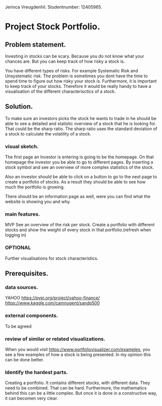 Jerinca Vreugdenhil. 
Studentnumber: 12405965. 

# Project Stock Portfolio. 
## Problem statement. 

Investing in stocks can be scary. Because you do not know what your chances are. 
But you can keep track of how risky a stock is. 

You have different types of risks. For example Systematic Risk and Unsystematic risk.
The problem is sometimes you dont have the time to spend time to figure out how risky your stock is. 
Furthermore, it is important to keep track of your stocks. Therefore it would be really handy to have a visualisation of the different characterisctics of a stock.

## Solution. 

To make sure an investors picks the stock he wants to trade in he should be able to see a detailed and statistic overview of a stock that he is looking for. That could be the sharp ratio. The sharp ratio uses the standard deviation of a stock to calculate the volatility of a stock.

### visual sketch. 

The first page an Investor is entering is going to be the homepage. On that homepage the investor you be able to go to different pages. 
By inserting a stock symbol and see an overview of more complex statistics of the stock. 

Also an investor should be able to click on a button to go to the next page to create a portfolio of stocks. As a result they should be able to see how much the portfolio is growing.

There should be an information page as well, were you can find what the website is showing you and why.

### main features. 

MVP
See an overview of the risk per stock. 
Create a portfolio with different stocks and show the weight of every stock in that portfolio.(refresh when logging in)

### OPTIONAL
Further visualisations for stock characteristics.


## Prerequisites. 

### data sources. 
YAHOO
https://pypi.org/project/yahoo-finance/
https://www.kaggle.com/camnugent/sandp500

### external components. 
To be agreed

### review of similar or related visualizations. 
When you would visit https://www.portfoliovisualizer.com/examples, you see a few examples of how a stock is being presented. In my opinion this can be done better. 

### Identify the hardest parts. 
Creating a portfolio. It contains different stocks, with different data. They need to be combined. That can be hard. Furthermore, the mathematics behind this can be a little complex. But once it is done in a constructive way, it can becomen very clear. 
